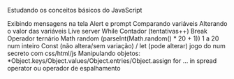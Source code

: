 Estudando os conceitos básicos do JavaScript

Exibindo mensagens na tela Alert e prompt 
Comparando variáveis 
Alterando o valor das variáveis 
Live server 
While Contador (tentativas++) 
Break 
Operador ternário 
Math random (parseInt(Math.random() * 20 + 1)) 1 a 20 num inteiro 
Const (não altera/sem variação) / let (pode alterar) 
jogo do num secreto com css/html/js 
Manipulando objetos: *Object.keys/Object.values/Object.entries/Object.assign
for … in
 spread operator ou operador de espalhamento